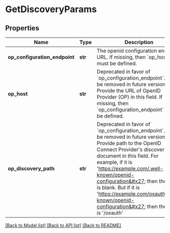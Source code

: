 # GetDiscoveryParams

## Properties
Name | Type | Description | Notes
------------ | ------------- | ------------- | -------------
**op_configuration_endpoint** | **str** | The openid configuration endpoint URL. If missing, then &#x60;op_host&#x60; must be defined. | 
**op_host** | **str** | Deprecated in favor of &#x60;op_configuration_endpoint&#x60;. It will be removed in future version(s). Provide the URL of OpenID Provider (OP) in this field. If missing, then &#x60;op_configuration_endpoint&#x60; must be defined. | [optional] 
**op_discovery_path** | **str** | Deprecated in favor of &#x60;op_configuration_endpoint&#x60;. It will be removed in future version(s). Provide path to the OpenID Connect Provider&#x27;s discovery document in this field. For example, if it is &#x27;https://example.com/.well-known/openid-configuration&#x27; then the path is blank. But if it is &#x27;https://example.com/oxauth/.well-known/openid-configuration&#x27; then the path is &#x27;/oxauth&#x27; | [optional] 

[[Back to Model list]](../README.md#documentation-for-models) [[Back to API list]](../README.md#documentation-for-api-endpoints) [[Back to README]](../README.md)


